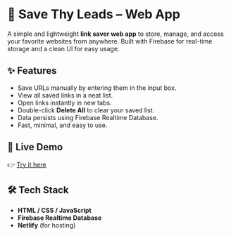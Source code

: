 # 🔖 Save Thy Leads – Web App  

A simple and lightweight **link saver web app** to store, manage, and access your favorite websites from anywhere. Built with Firebase for real-time storage and a clean UI for easy usage.  

## ✨ Features  
- Save URLs manually by entering them in the input box.  
- View all saved links in a neat list.  
- Open links instantly in new tabs.  
- Double-click **Delete All** to clear your saved list.  
- Data persists using Firebase Realtime Database.  
- Fast, minimal, and easy to use.  

## 🚀 Live Demo  
👉 [Try it here](https://save-thy-leads.netlify.app/)  

## 🛠️ Tech Stack  
- **HTML / CSS / JavaScript**  
- **Firebase Realtime Database**  
- **Netlify** (for hosting)  
